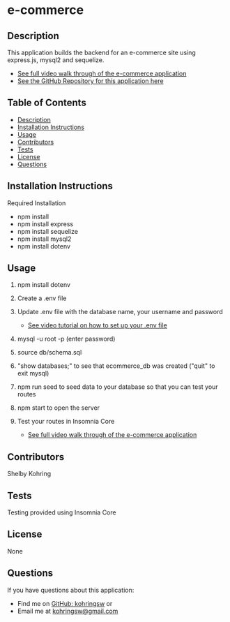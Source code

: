 # e-commerce

## Description
This application builds the backend for an e-commerce site using express.js, mysql2 and sequelize.

- [See full video walk through of the e-commerce application](https://drive.google.com/file/d/1TJJ8XPeHksgAOmIK4R7D5_xCovCt1r3q/view)
- [See the GitHub Repository for this application here](https://github.com/kohringsw/e-commerce.git)

## Table of Contents
- [Description](#description)
- [Installation Instructions](#installation)
- [Usage](#usage)
- [Contributors](#contributors)
- [Tests](#tests)
- [License](#license)
- [Questions](#questions)

## Installation Instructions
Required Installation
- npm install
- npm install express
- npm install sequelize
- npm install mysql2
- npm install dotenv

## Usage
1. npm install dotenv 
2. Create a .env file 
3. Update .env file with the database name, your username and password 
   - [See video tutorial on how to set up your .env file](https://drive.google.com/file/d/1SsJAjsy3_P6HX21FEqigwJHJL1pMv29k/view)

4. mysql -u root -p (enter password)
5. source db/schema.sql 
6. "show databases;" to see that ecommerce_db was created ("quit" to exit mysql)
7. npm run seed to seed data to your database so that you can test your routes
8. npm start to open the server
9. Test your routes in Insomnia Core
   - [See full video walk through of the e-commerce application](https://drive.google.com/file/d/1TJJ8XPeHksgAOmIK4R7D5_xCovCt1r3q/view)

## Contributors
Shelby Kohring

## Tests
Testing provided using Insomnia Core

## License 
None

## Questions
If you have questions about this application: 
- Find me on [GitHub: kohringsw](https://github.com/kohringsw) or 
- Email me at [kohringsw@gmail.com](mailto:kohringsw@gmail.com)